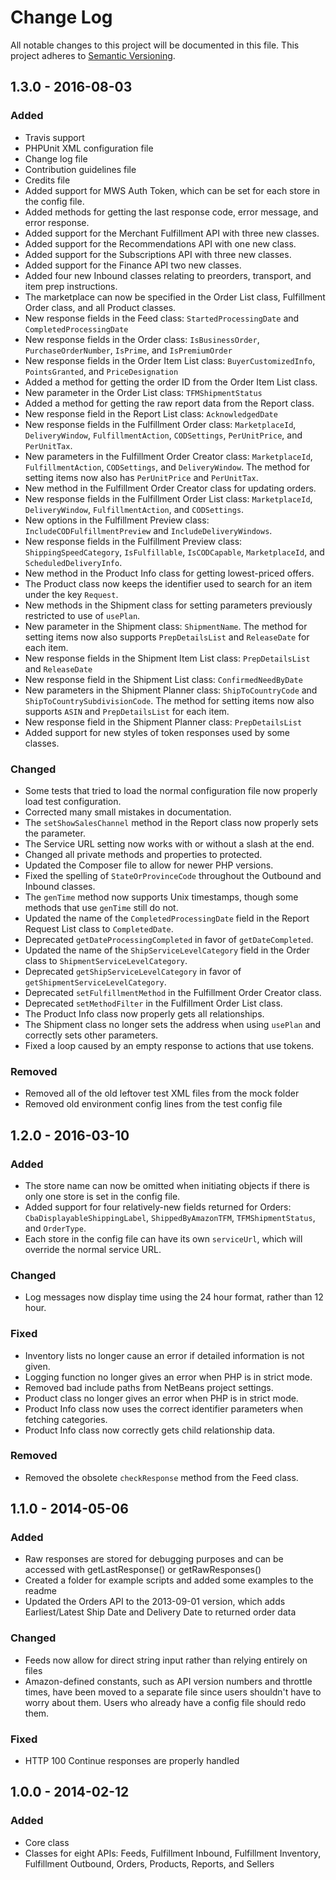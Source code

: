 # Change Log
All notable changes to this project will be documented in this file.
This project adheres to [Semantic Versioning](http://semver.org/).

## 1.3.0 - 2016-08-03
### Added
- Travis support
- PHPUnit XML configuration file
- Change log file
- Contribution guidelines file
- Credits file
- Added support for MWS Auth Token, which can be set for each store in the config file.
- Added methods for getting the last response code, error message, and error response.
- Added support for the Merchant Fulfillment API with three new classes.
- Added support for the Recommendations API with one new class.
- Added support for the Subscriptions API with three new classes.
- Added support for the Finance API two new classes.
- Added four new Inbound classes relating to preorders, transport, and item prep instructions.
- The marketplace can now be specified in the Order List class, Fulfillment Order class, and all Product classes.
- New response fields in the Feed class: `StartedProcessingDate` and `CompletedProcessingDate`
- New response fields in the Order class: `IsBusinessOrder`, `PurchaseOrderNumber`, `IsPrime`, and `IsPremiumOrder`
- New response fields in the Order Item List class: `BuyerCustomizedInfo`, `PointsGranted`, and `PriceDesignation`
- Added a method for getting the order ID from the Order Item List class.
- New parameter in the Order List class: `TFMShipmentStatus`
- Added a method for getting the raw report data from the Report class.
- New response field in the Report List class: `AcknowledgedDate`
- New response fields in the Fulfillment Order class: `MarketplaceId`, `DeliveryWindow`, `FulfillmentAction`, `CODSettings`, `PerUnitPrice`, and `PerUnitTax`.
- New parameters in the Fulfillment Order Creator class: `MarketplaceId`, `FulfillmentAction`, `CODSettings`, and `DeliveryWindow`. The method for setting items now also has `PerUnitPrice` and `PerUnitTax`.
- New method in the Fulfillment Order Creator class for updating orders.
- New response fields in the Fulfillment Order List class: `MarketplaceId`, `DeliveryWindow`, `FulfillmentAction`, and `CODSettings`.
- New options in the Fulfillment Preview class: `IncludeCODFulfillmentPreview` and `IncludeDeliveryWindows`.
- New response fields in the Fulfillment Preview class: `ShippingSpeedCategory`, `IsFulfillable`, `IsCODCapable`, `MarketplaceId`, and `ScheduledDeliveryInfo`.
- New method in the Product Info class for getting lowest-priced offers.
- The Product class now keeps the identifier used to search for an item under the key `Request`.
- New methods in the Shipment class for setting parameters previously restricted to use of `usePlan`.
- New parameter in the Shipment class: `ShipmentName`. The method for setting items now also supports `PrepDetailsList` and `ReleaseDate` for each item.
- New response fields in the Shipment Item List class: `PrepDetailsList` and `ReleaseDate`
- New response field in the Shipment List class: `ConfirmedNeedByDate`
- New parameters in the Shipment Planner class: `ShipToCountryCode` and `ShipToCountrySubdivisionCode`. The method for setting items now also supports `ASIN` and `PrepDetailsList` for each item.
- New response field in the Shipment Planner class: `PrepDetailsList`
- Added support for new styles of token responses used by some classes.

### Changed
- Some tests that tried to load the normal configuration file now properly load test configuration.
- Corrected many small mistakes in documentation.
- The `setShowSalesChannel` method in the Report class now properly sets the parameter.
- The Service URL setting now works with or without a slash at the end.
- Changed all private methods and properties to protected.
- Updated the Composer file to allow for newer PHP versions.
- Fixed the spelling of `StateOrProvinceCode` throughout the Outbound and Inbound classes.
- The `genTime` method now supports Unix timestamps, though some methods that use `genTime` still do not.
- Updated the name of the `CompletedProcessingDate` field in the Report Request List class to `CompletedDate`.
- Deprecated `getDateProcessingCompleted` in favor of `getDateCompleted`.
- Updated the name of the `ShipServiceLevelCategory` field in the Order class to `ShipmentServiceLevelCategory`.
- Deprecated `getShipServiceLevelCategory` in favor of `getShipmentServiceLevelCategory`.
- Deprecated `setFulfillmentMethod` in the Fulfillment Order Creator class.
- Deprecated `setMethodFilter` in the Fulfillment Order List class.
- The Product Info class now properly gets all relationships.
- The Shipment class no longer sets the address when using `usePlan` and correctly sets other parameters.
- Fixed a loop caused by an empty response to actions that use tokens.

### Removed
- Removed all of the old leftover test XML files from the mock folder
- Removed old environment config lines from the test config file

## 1.2.0 - 2016-03-10
### Added
- The store name can now be omitted when initiating objects if there is only one store is set in the config file.
- Added support for four relatively-new fields returned for Orders: `CbaDisplayableShippingLabel`, `ShippedByAmazonTFM`, `TFMShipmentStatus`, and `OrderType`.
- Each store in the config file can have its own `serviceUrl`, which will override the normal service URL.

### Changed
- Log messages now display time using the 24 hour format, rather than 12 hour.

### Fixed
- Inventory lists no longer cause an error if detailed information is not given.
- Logging function no longer gives an error when PHP is in strict mode.
- Removed bad include paths from NetBeans project settings.
- Product class no longer gives an error when PHP is in strict mode.
- Product Info class now uses the correct identifier parameters when fetching categories.
- Product Info class now correctly gets child relationship data.

### Removed
- Removed the obsolete `checkResponse` method from the Feed class.

## 1.1.0 - 2014-05-06
### Added
- Raw responses are stored for debugging purposes and can be accessed with getLastResponse() or getRawResponses()
- Created a folder for example scripts and added some examples to the readme
- Updated the Orders API to the 2013-09-01 version, which adds Earliest/Latest Ship Date and Delivery Date to returned order data

### Changed
- Feeds now allow for direct string input rather than relying entirely on files
- Amazon-defined constants, such as API version numbers and throttle times, have been moved to a separate file since users shouldn't have to worry about them. Users who already have a config file should redo them.

### Fixed
- HTTP 100 Continue responses are properly handled

## 1.0.0 - 2014-02-12
### Added
- Core class
- Classes for eight APIs: Feeds, Fulfillment Inbound, Fulfillment Inventory, Fulfillment Outbound, Orders, Products, Reports, and Sellers
